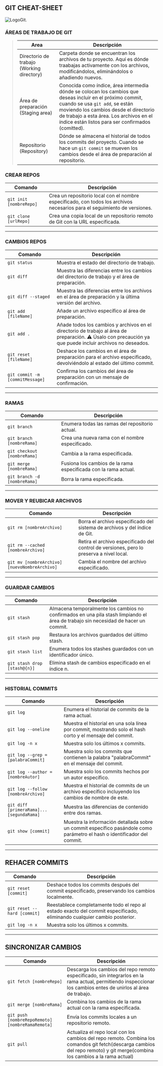 ## GIT CHEAT-SHEET

![LogoGit.](https://git-scm.com/images/logos/downloads/Git-Logo-2Color.svg)

###  ÁREAS DE TRABAJO DE GIT

> | **Area** | **Descripción** |
> | --- | --- |
> | Directorio de trabajo (Working directory) | Carpeta donde se encuentran los archivos de tu proyecto. Aquí es dónde traabajas activamente con los archivos, modificándolos, eliminándolos o añadiendo nuevos. |
 >| Área de preparación (Staging area) | Conocida como índice, área intermedia dónde se colocan los cambios que deseas incluir en el próximo commit, cuando se usa `git add`, se están moviendo los cambios desde el directorio de trabajo a esta área. Los archivos en el índice están listos para ser confirmados (comitted). |
> | Repositorio (Repository) |  Dónde se almacena el historial de todos los commits del proyecto. Cuando se hace un `git commit` se mueven los cambios desde el área de preparación al repositorio. |

### **CREAR REPOS**

| **Comando** | **Descripción** |
| --- | --- |
| `git init [nombreRepo]` | Crea un repositorio local con el nombre especificado, con todos los archivos necesarios para el seguimiento de versiones. |
| `git clone [urlRepo]` | Crea una copia local de un repositorio remoto de Git con la URL especificada. |

---

### **CAMBIOS REPOS**

| **Comando** | **Descripción** |
| --- | --- |
| `git status`  | Muestra el estado del directorio de trabajo.|
| `git diff`  | Muestra las diferencias entre los cambios del directorio de trabajo y el área de preparación.  |
| `git diff --staged` | Muestra las diferencias entre los archivos en el área de preparación y la última versión del archivo. |
| `git add [fileName]`  | Añade un archivo específico al área de preparación. |
| `git add .`   | Añade todos los cambios y archivos en el directorio de trabajo al área de preparación. :warning: Úsalo con precaución ya que puede incluir archivos no deseados. |
| `git reset [fileName]`   | Deshace los cambios en el área de preparación para el archivo especificado, devolviéndolo al estado del último commit. |
| `git commit -m [commitMessage]`  | Confirma los cambios del área de preparación con un mensaje de confirmación. |

---

### RAMAS

| **Comando** | **Descripción** |
| --- | --- |
| `git branch`  | Enumera todas las ramas del repositorio actual. |
| `git branch [nombreRama]`  | Crea una nueva rama con el nombre especificado. |
| `git checkout [nombreRama]`  | Cambia a la rama especificada. |
| `git merge [nombreRama]`  | Fusiona los cambios de la rama especificada con la rama actual. |
| `git branch -d [nombreRama]`  | Borra la rama especificada. |

---

### MOVER Y REUBICAR ARCHIVOS

| **Comando** | **Descripción** |
| --- | --- |
| `git rm [nombreArchivo]` | Borra el archivo especificado del sistema de archivos y del índice de Git. |
| `git rm --cached [nombreArchivo]` | Retira el archivo especificado del control de versiones, pero lo preserva a nivel local. |
| `git mv [nombreArchivo] [nuevoNombreArchivo]` | Cambia el nombre del archivo especificado. |

---

### GUARDAR CAMBIOS

| **Comando** | **Descripción** |
| --- | --- |
| `git stash` | Almacena temporalmente los cambios no confirmados en una pila stash limpiando el área de trabajo sin necesidad de hacer un commit. |
| `git stash pop` | Restaura los archivos guardados del último stash. |
| `git stash list` | Enumera todos los stashes guardados con un identificador único. |
| `git stash drop [stash@{n}]` | Elimina stash de cambios especificado en el índice n. |

---

### HISTORIAL COMMITS

| **Comando** | **Descripción** |
| --- | --- |
| `git log` | Enumera el historial de commits de la rama actual. |
| `git log --oneline` | Muestra el historial en una sola línea por commit, mostrando solo el hash corto y el mensaje del commit. |
| `git log -n x` | Muestra solo los últimos x commits. |
| `git log --grep = [palabraCommit]` | Muestra solo los commits que contienen la palabra "palabraCommit" en el mensaje del commit. |
| `git log --author = [nombreAutor]` | Muestra solo los commits hechos por un autor específico. |
| `git log --follow [nombreArchivo]` | Muestra el historial de commits de un archivo específico incluyendo los cambios de nombre de este. |
| `git diff [primeraRama]...[segundaRama]` | Muestra las diferencias de contenido entre dos ramas. |
| `git show [commit]` | Muestra la información detallada sobre un commit específico pasándole como parámetro el hash o identificador del commit. |

---

## REHACER COMMITS

| **Comando** | **Descripción** |
| --- | --- |
| `git reset [commit]` | Deshace todos los commits después del commit especificado, preservando los cambios localmente. |
| `git reset --hard [commit]` | Reestablece completamente todo el repo al estado exacto del commit especificado, eliminando cualquier cambio posterior. |
| `git log -n x` | Muestra solo los últimos x commits. |

---

## SINCRONIZAR CAMBIOS

| **Comando** | **Descripción** |
| --- | --- |
| `git fetch [nombreRepo]` | Descarga los cambios del repo remoto especificado, sin integrarlos en la rama actual, permitiendo inspeccionar los cambios entes de unirlos al área de trabajo. |
| `git merge [nombreRama]` | Combina los cambios de la rama actual con la rama especificada. |
| `git push [nombreRepoRemoto] [nombreRamaRemota]` | Envía los commits locales a un repositorio remoto. |
| `git pull` | Actualiza el repo local con los cambios del repo remoto. Combina los comandos git fetch(descarga cambios del repo remoto) y git merge(combina los cambios a la rama actual) |

